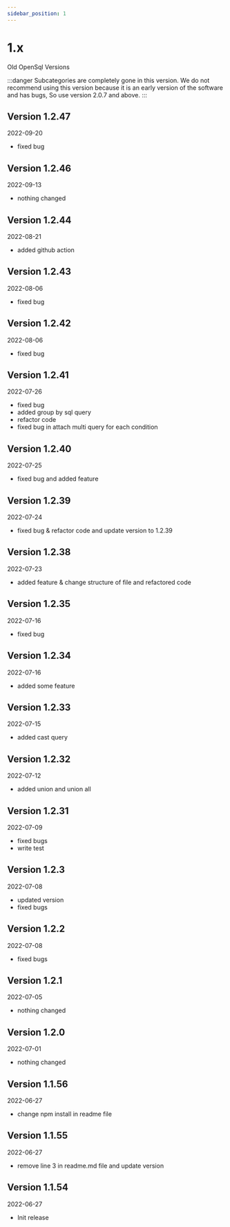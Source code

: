 ```yaml
---
sidebar_position: 1
---
```


# 1.x

Old OpenSql Versions

:::danger
Subcategories are completely gone in this version.
We do not recommend using this version because it is an early version of the software and has bugs,
So use version 2.0.7 and above.
:::

## Version 1.2.47

2022-09-20

* fixed bug

## Version 1.2.46

2022-09-13

* nothing changed

## Version 1.2.44

2022-08-21

* added github action

## Version 1.2.43

2022-08-06

* fixed bug

## Version 1.2.42

2022-08-06

* fixed bug

## Version 1.2.41

2022-07-26

* fixed bug
* added group by sql query
* refactor code
* fixed bug in attach multi query for each condition

## Version 1.2.40

2022-07-25

* fixed bug and added feature

## Version 1.2.39

2022-07-24

* fixed bug & refactor code and update version to 1.2.39

## Version 1.2.38

2022-07-23

* added feature & change structure of file and refactored code

## Version 1.2.35

2022-07-16

* fixed bug

## Version 1.2.34

2022-07-16

* added some feature

## Version 1.2.33

2022-07-15

* added cast query

## Version 1.2.32

2022-07-12

* added union and union all

## Version 1.2.31

2022-07-09

* fixed bugs
* write test

## Version 1.2.3

2022-07-08

* updated version
* fixed bugs

## Version 1.2.2

2022-07-08

* fixed bugs

## Version 1.2.1

2022-07-05

* nothing changed

## Version 1.2.0

2022-07-01

* nothing changed

## Version 1.1.56

2022-06-27

* change npm install in readme file

## Version 1.1.55

2022-06-27

* remove line 3 in readme.md file and update version

## Version 1.1.54

2022-06-27

* Init release